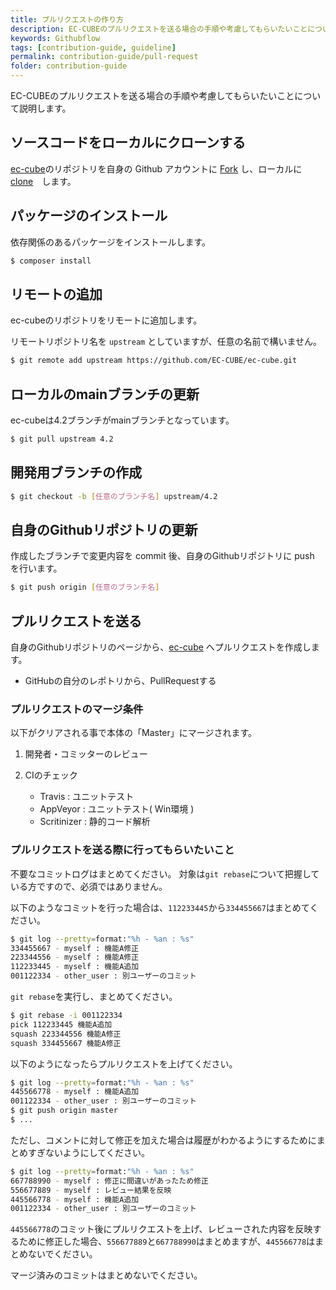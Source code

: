 ```yaml
---
title: プルリクエストの作り方
description: EC-CUBEのプルリクエストを送る場合の手順や考慮してもらいたいことについて説明します。
keywords: Githubflow
tags: [contribution-guide, guideline]
permalink: contribution-guide/pull-request
folder: contribution-guide
---
```


EC-CUBEのプルリクエストを送る場合の手順や考慮してもらいたいことについて説明します。

## ソースコードをローカルにクローンする

<a href="https://github.com/EC-CUBE/ec-cube" target="_blank">ec-cube</a>のリポジトリを自身の Github アカウントに <a href="https://help.github.com/ja/github/getting-started-with-github/fork-a-repo" target="_blank">Fork</a> し、ローカルに <a href="https://help.github.com/ja/github/creating-cloning-and-archiving-repositories/cloning-a-repository" target="_blank">clone</a>　します。

## パッケージのインストール

依存関係のあるパッケージをインストールします。

```sh
$ composer install
```

## リモートの追加

ec-cubeのリポジトリをリモートに追加します。

リモートリポジトリ名を `upstream` としていますが、任意の名前で構いません。

```sh
$ git remote add upstream https://github.com/EC-CUBE/ec-cube.git
```

## ローカルのmainブランチの更新

ec-cubeは4.2ブランチがmainブランチとなっています。

```sh
$ git pull upstream 4.2
```

## 開発用ブランチの作成

```sh
$ git checkout -b [任意のブランチ名] upstream/4.2
```

## 自身のGithubリポジトリの更新

作成したブランチで変更内容を commit 後、自身のGithubリポジトリに push を行います。

```sh
$ git push origin [任意のブランチ名]
```

## プルリクエストを送る

自身のGithubリポジトリのページから、<a href="https://github.com/EC-CUBE/ec-cube" target="_blank">ec-cube</a> へプルリクエストを作成します。

- GitHubの自分のレポトリから、PullRequestする

### プルリクエストのマージ条件

以下がクリアされる事で本体の「Master」にマージされます。

1. 開発者・コミッターのレビュー

2. CIのチェック
    - Travis			 : ユニットテスト
    - AppVeyor		 : ユニットテスト( Win環境 )
    - Scritinizer	: 静的コード解析

### プルリクエストを送る際に行ってもらいたいこと

不要なコミットログはまとめてください。
対象は`git rebase`について把握している方ですので、必須ではありません。

以下のようなコミットを行った場合は、`112233445`から`334455667`はまとめてください。
```sh
$ git log --pretty=format:"%h - %an : %s"
334455667 - myself : 機能A修正
223344556 - myself : 機能A修正
112233445 - myself : 機能A追加
001122334 - other_user : 別ユーザーのコミット
```
`git rebase`を実行し、まとめてください。
```sh
$ git rebase -i 001122334
pick 112233445 機能A追加
squash 223344556 機能A修正
squash 334455667 機能A修正
```
以下のようになったらプルリクエストを上げてください。
```sh
$ git log --pretty=format:"%h - %an : %s"
445566778 - myself : 機能A追加
001122334 - other_user : 別ユーザーのコミット
$ git push origin master
$ ...
```

ただし、コメントに対して修正を加えた場合は履歴がわかるようにするためにまとめすぎないようにしてください。
```sh
$ git log --pretty=format:"%h - %an : %s"
667788990 - myself : 修正に間違いがあったため修正
556677889 - myself : レビュー結果を反映
445566778 - myself : 機能A追加
001122334 - other_user : 別ユーザーのコミット
```
`445566778`のコミット後にプルリクエストを上げ、レビューされた内容を反映するために修正した場合、`556677889`と`667788990`はまとめますが、`445566778`はまとめないでください。

マージ済みのコミットはまとめないでください。
